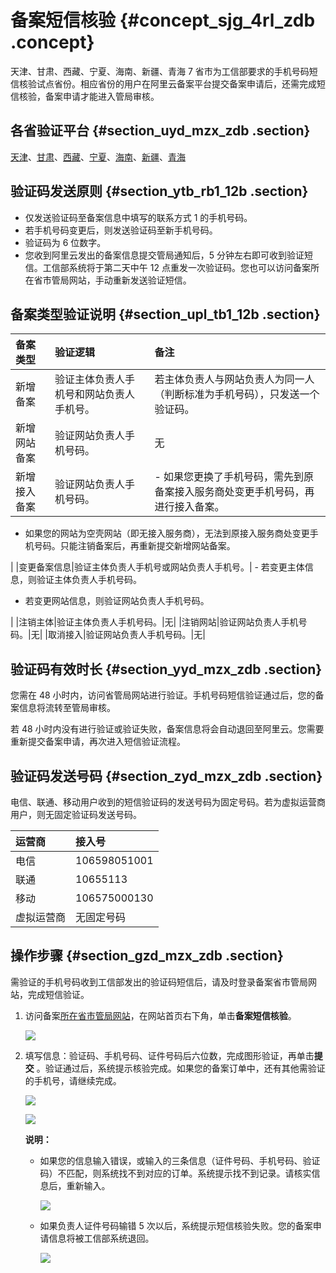 # 备案短信核验 {#concept_sjg_4rl_zdb .concept}

天津、甘肃、西藏、宁夏、海南、新疆、青海 7 省市为工信部要求的手机号码短信核验试点省份。相应省份的用户在阿里云备案平台提交备案申请后，还需完成短信核验，备案申请才能进入管局审核。

## 各省验证平台 {#section_uyd_mzx_zdb .section}

[天津](http://tjcainfo.miitbeian.gov.cn)、[甘肃](http://gscainfo.miitbeian.gov.cn)、[西藏](http://xzcainfo.miitbeian.gov.cn)、[宁夏](http://nxcainfo.miitbeian.gov.cn)、[海南](http://hncainfo.miitbeian.gov.cn)、[新疆](http://xjcainfo.miitbeian.gov.cn)、[青海](http://qhcainfo.miitbeian.gov.cn)

## 验证码发送原则 {#section_ytb_rb1_12b .section}

-   仅发送验证码至备案信息中填写的联系方式 1 的手机号码。
-   若手机号码变更后，则发送验证码至新手机号码。
-   验证码为 6 位数字。
-   您收到阿里云发出的备案信息提交管局通知后，5 分钟左右即可收到验证短信。工信部系统将于第二天中午 12 点重发一次验证码。您也可以访问备案所在省市管局网站，手动重新发送验证短信。

## 备案类型验证说明 {#section_upl_tb1_12b .section}

|备案类型|验证逻辑|备注|
|:---|:---|:-|
|新增备案|验证主体负责人手机号和网站负责人手机号。|若主体负责人与网站负责人为同一人（判断标准为手机号码），只发送一个验证码。|
|新增网站备案|验证网站负责人手机号码。|无|
|新增接入备案|验证网站负责人手机号码。| -   如果您更换了手机号码，需先到原备案接入服务商处变更手机号码，再进行接入备案。
-   如果您的网站为空壳网站（即无接入服务商），无法到原接入服务商处变更手机号码。只能注销备案后，再重新提交新增网站备案。

 |
|变更备案信息|验证主体负责人手机号或网站负责人手机号。| -   若变更主体信息，则验证主体负责人手机号码。
-   若变更网站信息，则验证网站负责人手机号码。

 |
|注销主体|验证主体负责人手机号码。|无|
|注销网站|验证网站负责人手机号码。|无|
|取消接入|验证网站负责人手机号码。|无|

## 验证码有效时长 {#section_yyd_mzx_zdb .section}

您需在 48 小时内，访问省管局网站进行验证。手机号码短信验证通过后，您的备案信息将流转至管局审核。

若 48 小时内没有进行验证或验证失败，备案信息将会自动退回至阿里云。您需要重新提交备案申请，再次进入短信验证流程。

## 验证码发送号码 {#section_zyd_mzx_zdb .section}

电信、联通、移动用户收到的短信验证码的发送号码为固定号码。若为虚拟运营商用户，则无固定验证码发送号码。

|运营商|接入号|
|:--|:--|
|电信|106598051001|
|联通|10655113|
|移动|106575000130|
|虚拟运营商|无固定号码|

## 操作步骤 {#section_gzd_mzx_zdb .section}

需验证的手机号码收到工信部发出的验证码短信后，请及时登录备案省市管局网站，完成短信验证。

1.  访问备案[所在省市管局网站](#section_uyd_mzx_zdb)，在网站首页右下角，单击**备案短信核验**。

    ![](http://static-aliyun-doc.oss-cn-hangzhou.aliyuncs.com/assets/img/14204/15348329739829_zh-CN.png)

2.  填写信息：验证码、手机号码、证件号码后六位数，完成图形验证，再单击**提交** 。验证通过后，系统提示核验完成。如果您的备案订单中，还有其他需验证的手机号，请继续完成。

    ![](http://static-aliyun-doc.oss-cn-hangzhou.aliyuncs.com/assets/img/14204/15348329739830_zh-CN.png)

    ![](http://static-aliyun-doc.oss-cn-hangzhou.aliyuncs.com/assets/img/14204/15348329739832_zh-CN.png)

    **说明：** 

    -   如果您的信息输入错误，或输入的三条信息（证件号码、手机号码、验证码）不匹配，则系统找不到对应的订单。系统提示找不到记录。请核实信息后，重新输入。

        ![](http://static-aliyun-doc.oss-cn-hangzhou.aliyuncs.com/assets/img/14204/15348329745573_zh-CN.png)

    -   如果负责人证件号码输错 5 次以后，系统提示短信核验失败。您的备案申请信息将被工信部系统退回。

        ![](http://docs-aliyun.cn-hangzhou.oss.aliyun-inc.com/assets/pic/63826/cn_zh/1513307443745/%E9%AA%8C%E8%AF%81%E6%9C%AA%E9%80%9A%E8%BF%87.png)


